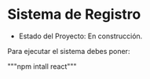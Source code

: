 <h1>Sistema de Registro</h1>

- Estado del Proyecto: En construcción.

Para ejecutar el sistema debes poner:

"""npm intall react"""
